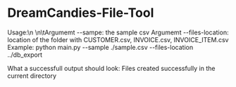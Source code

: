 # DreamCandies-File-Tool
Usage:\n
\n\tArgumemt --sampe: the sample csv
  Argumemt --files-location: location of the folder with CUSTOMER.csv, INVOICE.csv, INVOICE_ITEM.csv
Example: python main.py --sample ./sample.csv --files-location ../db_export

What a successfull output should look:
  Files created successfully in the current directory
